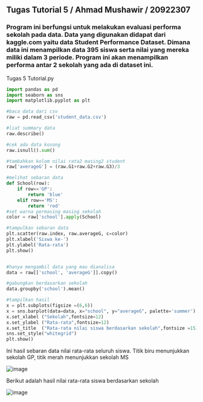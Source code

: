 ## Tugas Tutorial 5 / Ahmad Mushawir / 20922307
### Program ini berfungsi untuk melakukan evaluasi performa sekolah pada data. Data yang digunakan didapat dari kaggle.com yaitu data Student Performance Dataset. Dimana data ini menampilkan data 395 siswa serta nilai yang mereka miliki dalam 3 periode. Program ini akan menampilkan performa antar 2 sekolah yang ada di dataset ini.

Tugas 5 Tutorial.py
```py
import pandas as pd
import seaborn as sns
import matplotlib.pyplot as plt

#baca data dari csv
raw = pd.read_csv('student_data.csv')

#liat summary data
raw.describe()

#cek ada data kosong
raw.isnull().sum()

#tambahkan kolom nilai rata2 masing2 student
raw['averageG'] = (raw.G1+raw.G2+raw.G3)/3

#melihat sebaran data
def School(row):
    if row=='GP':
        return 'blue'
    elif row=='MS':
        return 'red'
#set warna permasing masing sekolah
color = raw['school'].apply(School)

#tampulkan sebaran data
plt.scatter(raw.index, raw.averageG, c=color)
plt.xlabel('Siswa ke-')
plt.ylabel('Rata-rata')
plt.show()


#hanya mengambil data yang mau dianalisa
data = raw[['school', 'averageG']].copy()

#gabungkan berdasarkan sekolah
data.groupby('school').mean()

#tampilkan hasil
x = plt.subplots(figsize =(6,6))
x = sns.barplot(data=data, x="school", y="averageG", palette='summer')
x.set_xlabel ("Sekolah",fontsize=12)
x.set_ylabel ("Rata-rata",fontsize=12)
x.set_title  ("Rata-rata nilai siswa berdasarkan sekolah",fontsize =15)
sns.set_style("whitegrid")
plt.show()
```
Ini hasil sebaran data nilai rata-rata seluruh siswa. Titik biru menunjukkan sekolah GP, titik merah menunjukkan sekolah MS

![image](https://github.com/aad169/sk5003-02-2022-2/assets/127568994/323a63fe-fb59-4fa4-912a-2a642702648b)

Berikut adalah hasil nilai rata-rata siswa berdasarkan sekolah

![image](https://github.com/aad169/sk5003-02-2022-2/assets/127568994/38bffc80-1347-4a61-aa70-d944d03c4ecb)


